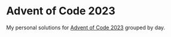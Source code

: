 # Advent of Code 2023

My personal solutions for [Advent of Code 2023](https://adventofcode.com/2023) grouped by day.